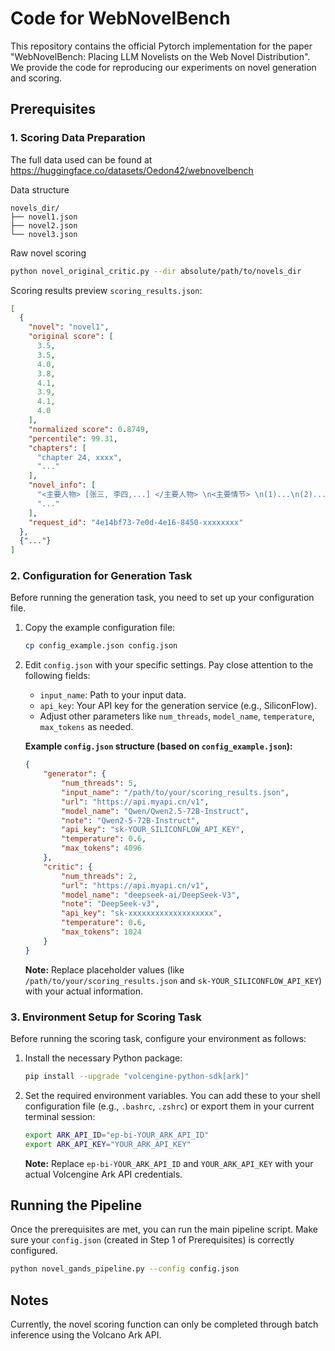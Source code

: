 # Code for WebNovelBench


This repository contains the official Pytorch implementation for the paper "WebNovelBench: Placing LLM Novelists on the Web Novel Distribution". We provide the code for reproducing our experiments on novel generation and scoring.

## Prerequisites
### 1. Scoring Data Preparation
The full data used can be found at https://huggingface.co/datasets/Oedon42/webnovelbench

Data structure
```
novels_dir/
├── novel1.json
├── novel2.json
└── novel3.json
```
Raw novel scoring
```bash
python novel_original_critic.py --dir absolute/path/to/novels_dir
```
Scoring results preview `scoring_results.json`:
```json
[
  {
    "novel": "novel1",
    "original score": [
      3.5,
      3.5,
      4.0,
      3.8,
      4.1,
      3.9,
      4.1,
      4.0
    ],
    "normalized score": 0.8749,
    "percentile": 99.31,
    "chapters": [
      "chapter 24, xxxx",
      "..."
    ],
    "novel_info": [
      "<主要人物> [张三, 李四,...] </主要人物> \n<主要情节> \n(1)...\n(2)...</主要情节> \n<重要场景> [场景1, 场景2,...] </重要场景>",
      "..."
    ],
    "request_id": "4e14bf73-7e0d-4e16-8450-xxxxxxxx"
  },
  {"..."}
]
```
### 2. Configuration for Generation Task

Before running the generation task, you need to set up your configuration file.

1.  Copy the example configuration file:
    ```bash
    cp config_example.json config.json
    ```
2.  Edit `config.json` with your specific settings. Pay close attention to the following fields:
    *   `input_name`: Path to your input data.
    *   `api_key`: Your API key for the generation service (e.g., SiliconFlow).
    *   Adjust other parameters like `num_threads`, `model_name`, `temperature`, `max_tokens` as needed.

    **Example `config.json` structure (based on `config_example.json`):**
    ```json
    {
        "generator": {
            "num_threads": 5,
            "input_name": "/path/to/your/scoring_results.json",
            "url": "https://api.myapi.cn/v1",
            "model_name": "Qwen/Qwen2.5-72B-Instruct",
            "note": "Qwen2-5-72B-Instruct",
            "api_key": "sk-YOUR_SILICONFLOW_API_KEY",
            "temperature": 0.6,
            "max_tokens": 4096
        },
        "critic": {
            "num_threads": 2,
            "url": "https://api.myapi.cn/v1",
            "model_name": "deepseek-ai/DeepSeek-V3",
            "note": "DeepSeek-v3",
            "api_key": "sk-xxxxxxxxxxxxxxxxxxx",
            "temperature": 0.6,
            "max_tokens": 1024
        }
    }
    ```
    **Note:** Replace placeholder values (like `/path/to/your/scoring_results.json` and `sk-YOUR_SILICONFLOW_API_KEY`) with your actual information.

### 3. Environment Setup for Scoring Task

Before running the scoring task, configure your environment as follows:

1.  Install the necessary Python package:
    ```bash
    pip install --upgrade "volcengine-python-sdk[ark]"
    ```
2.  Set the required environment variables. You can add these to your shell configuration file (e.g., `.bashrc`, `.zshrc`) or export them in your current terminal session:
    ```bash
    export ARK_API_ID="ep-bi-YOUR_ARK_API_ID"
    export ARK_API_KEY="YOUR_ARK_API_KEY"
    ```
    **Note:** Replace `ep-bi-YOUR_ARK_API_ID` and `YOUR_ARK_API_KEY` with your actual Volcengine Ark API credentials.

## Running the Pipeline

Once the prerequisites are met, you can run the main pipeline script.
Make sure your `config.json` (created in Step 1 of Prerequisites) is correctly configured.

```bash
python novel_gands_pipeline.py --config config.json
```

## Notes

Currently, the novel scoring function can only be completed through batch inference using the Volcano Ark API.

